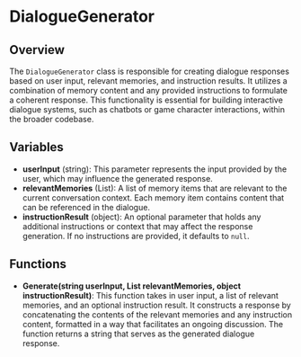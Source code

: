 # DialogueGenerator

## Overview
The `DialogueGenerator` class is responsible for creating dialogue responses based on user input, relevant memories, and instruction results. It utilizes a combination of memory content and any provided instructions to formulate a coherent response. This functionality is essential for building interactive dialogue systems, such as chatbots or game character interactions, within the broader codebase.

## Variables
- **userInput** (string): This parameter represents the input provided by the user, which may influence the generated response.
- **relevantMemories** (List<MemoryItem>): A list of memory items that are relevant to the current conversation context. Each memory item contains content that can be referenced in the dialogue.
- **instructionResult** (object): An optional parameter that holds any additional instructions or context that may affect the response generation. If no instructions are provided, it defaults to `null`.

## Functions
- **Generate(string userInput, List<MemoryItem> relevantMemories, object instructionResult)**: This function takes in user input, a list of relevant memories, and an optional instruction result. It constructs a response by concatenating the contents of the relevant memories and any instruction content, formatted in a way that facilitates an ongoing discussion. The function returns a string that serves as the generated dialogue response.